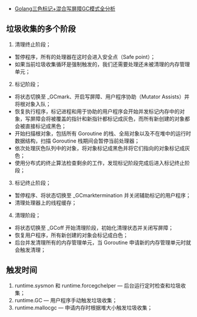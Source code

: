 * [Golang三色标记+混合写屏障GC模式全分析](https://github.com/aceld/golang/blob/main/5%E3%80%81Golang%E4%B8%89%E8%89%B2%E6%A0%87%E8%AE%B0%2B%E6%B7%B7%E5%90%88%E5%86%99%E5%B1%8F%E9%9A%9CGC%E6%A8%A1%E5%BC%8F%E5%85%A8%E5%88%86%E6%9E%90.md)

## 垃圾收集的多个阶段
1. 清理终止阶段；
  + 暂停程序，所有的处理器在这时会进入安全点（Safe point）；
  +  如果当前垃圾收集循环是强制触发的，我们还需要处理还未被清理的内存管理单元；
2. 标记阶段；
  + 将状态切换至 _GCmark、开启写屏障、用户程序协助（Mutator Assists）并将根对象入队；
  + 恢复执行程序，标记进程和用于协助的用户程序会开始并发标记内存中的对象，写屏障会将被覆盖的指针和新指针都标记成灰色，而所有新创建的对象都会被直接标记成黑色；
  + 开始扫描根对象，包括所有 Goroutine 的栈、全局对象以及不在堆中的运行时数据结构，扫描 Goroutine 栈期间会暂停当前处理器；
  + 依次处理灰色队列中的对象，将对象标记成黑色并将它们指向的对象标记成灰色；
  + 使用分布式的终止算法检查剩余的工作，发现标记阶段完成后进入标记终止阶段；
3. 标记终止阶段；
  + 暂停程序、将状态切换至 _GCmarktermination 并关闭辅助标记的用户程序；
  + 清理处理器上的线程缓存；
4. 清理阶段；
  + 将状态切换至 _GCoff 开始清理阶段，初始化清理状态并关闭写屏障；
  + 恢复用户程序，所有新创建的对象会标记成白色；
  + 后台并发清理所有的内存管理单元，当 Goroutine 申请新的内存管理单元时就会触发清理；

## 触发时间
1. runtime.sysmon 和 runtime.forcegchelper — 后台运行定时检查和垃圾收集；
2. runtime.GC — 用户程序手动触发垃圾收集；
3. runtime.mallocgc — 申请内存时根据堆大小触发垃圾收集；


